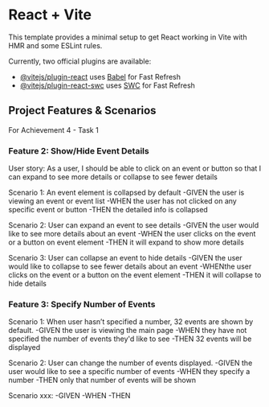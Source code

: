 # React + Vite

This template provides a minimal setup to get React working in Vite with HMR and some ESLint rules.

Currently, two official plugins are available:

- [@vitejs/plugin-react](https://github.com/vitejs/vite-plugin-react/blob/main/packages/plugin-react/README.md) uses [Babel](https://babeljs.io/) for Fast Refresh
- [@vitejs/plugin-react-swc](https://github.com/vitejs/vite-plugin-react-swc) uses [SWC](https://swc.rs/) for Fast Refresh

## Project Features & Scenarios
For Achievement 4 - Task 1

### Feature 2: Show/Hide Event Details
User story: As a user, I should be able to click on an event or button so that I can expand to see more details or collapse to see fewer details

Scenario 1: An event element is collapsed by default
-GIVEN the user is viewing an event or event list
-WHEN the user has not clicked on any specific event or button
-THEN the detailed info is collapsed

Scenario 2: User can expand an event to see details
-GIVEN the user would like to see more details about an event
-WHEN the user clicks on the event or a button on event element
-THEN it will expand to show more details

Scenario 3: User can collapse an event to hide details
-GIVEN the user would like to collapse to see fewer details about an event
-WHENthe user clicks on the event or a button on the event element
-THEN it will collapse to hide details

### Feature 3: Specify Number of Events

Scenario 1: When user hasn’t specified a number, 32 events are shown by default.
-GIVEN the user is viewing the main page
-WHEN they have not specified the number of events they'd like to see
-THEN 32 events will be displayed

Scenario 2: User can change the number of events displayed.
-GIVEN the user would like to see a specific number of events
-WHEN they specify a number
-THEN only that number of events will be shown



Scenario xxx: 
-GIVEN
-WHEN
-THEN